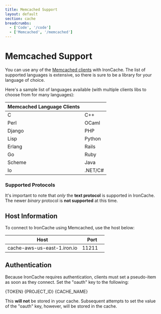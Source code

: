 ```yaml
---
title: Memcached Support
layout: default
section: cache
breadcrumbs:
  - ['Code', '/code']
  - ['Memcached', '/memcached']
---
```


# Memcached Support

You can use any of the [Memcached clients](http://code.google.com/p/memcached/wiki/Clients) 
with IronCache. The list of supported languages is extensive, so there is 
sure to be a library for your language of choice. 

Here's a sample list of languages available (with multiple clients libs to 
choose from for many languages):

<table class="reference">
  <thead>
    <tr><th>Memcached Language Clients</th><th> </th></tr>
  </thead>
  <tbody>
    <tr>
      <td>C</td>
      <td>C++</td>
    </tr>
    <tr>
      <td>Perl</td>
      <td>OCaml</td>
    </tr>
    <tr>
      <td>Django</td>
      <td>PHP</td>
    </tr>
    <tr>
      <td>Lisp</td>
      <td>Python</td>
    </tr>
    <tr>
      <td>Erlang</td>
      <td>Rails</td>
    </tr>
    <tr>
      <td>Go</td>
      <td>Ruby</td>
    </tr>
    <tr>
      <td>Scheme</td>
      <td>Java</td>
    </tr>
    <tr>
      <td>Io</td>
      <td>.NET/C#</td>
    </tr>
  </tbody>
</table>

### Supported Protocols

It's important to note that *only* the **text protocol** is supported in 
IronCache. The newer *binary* protocol is **not supported** at this time.

## Host Information
To connect to IronCache using Memcached, use the host below:

<table class="reference">
  <thead>
    <tr>
      <th style="width: 75%;">Host</th>
      <th style="width: 25%;">Port</th>
    </tr>
  </thead>
  <tbody>
    <tr>
      <td>cache-aws-us-east-1.iron.io</td>
      <td>11211</td>
    </tr>
  </tbody>
</table>

## Authentication
Because IronCache requires authentication, clients must set a pseudo-item as 
soon as they connect. Set the "oauth" key to the following:

<div class="grey-box"><span class="variable token">{TOKEN}</span> <span class="variable project_id">{PROJECT_ID}</span> <span class="variable cache_name">{CACHE_NAME}</span></div>

This **will not** be stored in your cache. Subsequent attempts to set the value 
of the "oauth" key, however, will be stored in the cache.
